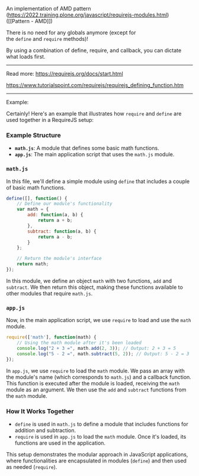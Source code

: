 An implementation of AMD pattern (https://2022.training.plone.org/javascript/requirejs-modules.html) ([[Pattern - AMD]])

There is no need for any globals anymore (except for the `define` and `require` methods)!

By using a combination of define, require, and callback, you can dictate what loads first.

---

Read more:
https://requirejs.org/docs/start.html

https://www.tutorialspoint.com/requirejs/requirejs_defining_function.htm

----

Example:

Certainly! Here's an example that illustrates how `require` and `define` are used together in a RequireJS setup:

### Example Structure
- **`math.js`**: A module that defines some basic math functions.
- **`app.js`**: The main application script that uses the `math.js` module.

### `math.js`
In this file, we'll define a simple module using `define` that includes a couple of basic math functions.

```javascript
define([], function() {
    // Define our module's functionality
    var math = {
        add: function(a, b) {
            return a + b;
        },
        subtract: function(a, b) {
            return a - b;
        }
    };

    // Return the module's interface
    return math;
});
```

In this module, we define an object `math` with two functions, `add` and `subtract`. We then return this object, making these functions available to other modules that require `math.js`.

### `app.js`
Now, in the main application script, we use `require` to load and use the `math` module.

```javascript
require(['math'], function(math) {
    // Using the math module after it's been loaded
    console.log("2 + 3 =", math.add(2, 3)); // Output: 2 + 3 = 5
    console.log("5 - 2 =", math.subtract(5, 2)); // Output: 5 - 2 = 3
});
```

In `app.js`, we use `require` to load the `math` module. We pass an array with the module's name (which corresponds to `math.js`) and a callback function. This function is executed after the module is loaded, receiving the `math` module as an argument. We then use the `add` and `subtract` functions from the `math` module.

### How It Works Together
- `define` is used in `math.js` to define a module that includes functions for addition and subtraction.
- `require` is used in `app.js` to load the `math` module. Once it's loaded, its functions are used in the application.

This setup demonstrates the modular approach in JavaScript applications, where functionalities are encapsulated in modules (`define`) and then used as needed (`require`).